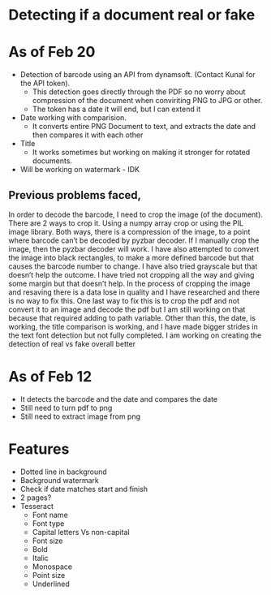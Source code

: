 
# Detecting if a document real or fake

# As of Feb 20
- Detection of barcode using an API from dynamsoft. (Contact Kunal for the API token). 
	- This detection goes directly through the PDF so no worry about compression of the document when conviriting PNG to JPG or other.
	- The token has a date it will end, but I can extend it
- Date working with comparision. 
	- It converts entire PNG Document to text, and extracts the date and then compares it with each other
- Title 
	- It works sometimes but working on making it stronger for rotated documents.
- Will be working on watermark - IDK

## Previous problems faced, 
In order to decode the barcode, I need to crop the image (of the document). There are 2 ways to crop it. Using a numpy array crop or using the PIL image library. Both ways, there is a compression of the image, to a point where barcode can’t be decoded by pyzbar decoder. If I manually crop the image, then the pyzbar decoder will work. I have also attempted to convert the image into black rectangles, to make a more defined barcode but that causes the barcode number to change. I have also tried grayscale but that doesn’t help the outcome. I have tried not cropping all the way and giving some margin but that doesn’t help. In the process of cropping the image and resaving there is a data lose in quality and I have researched and there is no way to fix this. One last way to fix this is to crop the pdf and not convert it to an image and decode the pdf but I am still working on that because that required adding to path variable. Other than this, the date, is working, the title comparison is working, and I have made bigger strides in the text font detection but not fully completed. I am working on creating the detection of real vs fake overall better

# As of Feb 12

- It detects the barcode and the date and compares the date
- Still need to turn pdf to png
- Still need to extract image from png

# Features
 - Dotted line in background
 - Background watermark
 - Check if date matches start and finish
 - 2 pages?
 - Tesseract
	 - 	Font name
	 - Font type
	 - Capital letters Vs non-capital
	 - Font size
	 - Bold
	 - Italic 
	 - Monospace
	 - Point size
	 - Underlined
